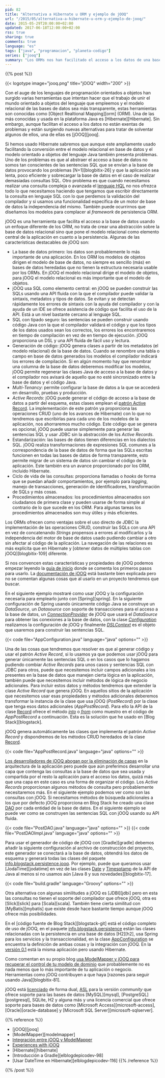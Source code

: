 ```yaml
---
pid: 82
title: "Alternativa a Hibernate u ORM y ejemplo de jOOQ"
url: "/2015/05/alternativa-a-hibernate-u-orm-y-ejemplo-de-jooq/"
date: 2015-05-29T20:00:00+02:00
updated: 2017-06-18T12:00:00+02:00
rss: true
sharing: true
comments: true
language: "es"
tags: ["java", "programacion", "planeta-codigo"]
series: ["jooq"]
summary: "Los ORMs nos han facilitado el acceso a los datos de una base de datos relacional. Han solucionado algunos problemas pero traído consigo otros nuevos como el problema N+1 o la pérdida de control del modelo relacional. jOOQ forma parte de una nueva generación de herramientas que puede sustituir o complementar a otras como Hibernate. Y después de haberlo usado considero que puede ser factible."
---
```


{{% post %}}

{{< logotype image="jooq.png" title="jOOQ" width="200" >}}

Con el auge de los lenguajes de programación orientados a objetos han surgido varias herramientas que intentan hacer que el trabajo de unir el mundo orientado a objetos del lenguaje que empleemos y el modelo relacional de las bases de datos sea más transparente, estas herramientas son conocidas como [Object Realtional Mapping][orm] (ORM). Una de las más conocidas y usada en la plataforma Java es [Hibernate][Hibernate]. Sin embargo, aunque facilitan el acceso a los datos no están exentas de problemas y están surgiendo nuevas alternativas para tratar de solventar algunos de ellos, una de ellas es [jOOQ][jooq].

Si hemos usado Hibernate sabremos que aunque este ampliamente usado facilitando la conversión entre el modelo relacional en base de datos y el modelo orientado a objetos del lenguaje Java también presenta problemas. Uno de los problemas es que al abstraer el acceso a base de datos no somos tan conscientes de las sentencias SQL que se envían a la base de datos provocando los problemas [N+1][blogbitix-26] y que la aplicación sea lenta, poco eficiente y sobrecargar la base de datos en el caso de realizar demasiadas consultas SQL. Otro problema es que cuando necesitamos realizar una consulta compleja o avanzada el [lenguaje HQL](https://docs.jboss.org/hibernate/orm/current/userguide/html_single/Hibernate_User_Guide.html#hql) no nos ofrezca todo lo que necesitamos haciendo que tengamos que escribir directamente la consulta en lenguaje SQL con lo que perdemos la validación del compilador y si usamos una funcionalidad específica de un motor de base de datos la independencia del mismo. También puede ocurrirnos que diseñamos los modelos para complacer al _framework_ de persistencia ORM.

jOOQ es una herramienta que facilita el acceso a la base de datos usando un enfoque diferente de los ORM, no trata de crear una abstracción sobre la base de datos relacional sino que pone el modelo relacional como elemento central de la aplicación en cuanto a la persistencia. Algunas de las características destacables de jOOQ son:

* La base de datos primero: los datos son probablemente lo más importante de una aplicación. En los ORM los modelos de objetos dirigen el modelo de base de datos, no siempre es sencillo (más) en bases de datos heredadas que no tienen la estructura necesaria usable por los ORMs. En jOOQ el modelo relacional dirige el modelo de objetos, para jOOQ el modelo relacional es más importante que el modelo de objetos.
* jOOQ usa SQL como elemento central: en jOOQ se pueden construir las SQLs usando una API fluida con la que el compilador puede validar la sintaxis, metadatos y tipos de datos. Se evitan y se detectan rápidamente los errores de sintaxis con la ayuda del compilador y con la ayuda de un IDE se ofrece asistencia de código que facilita el uso de la API. Está a un nivel bastante cercano al lenguaje SQL.
* SQL con tipado seguro: las sentencias se pueden construir usando código Java con la que el compilador validará el código y que los tipos de los datos usados sean los correctos, los errores los encontraremos en tiempo de compilación en vez de en tiempo de ejecución. jOOQ proporciona un DSL y una API fluida de fácil uso y lectura.
* Generación de código: jOOQ genera clases a partir de los metadatos (el modelo relacional) de la base de datos. Cuando se renombre una tabla o campo en base de datos generados los modelos el compilador indicará los errores de compilación. Si en algún momento hay que renombrar una columna de la base de datos deberemos modificar los modelos, jOOQ permite regenerar las clases Java de acceso a la base de datos y el compilador nos avisará de aquello que no esté sincronizado entre la base de datos y el código Java.
* _Multi-Tenancy_: permite configurar la base de datos a la que se accederá en desarrollo, pruebas y producción.
* _Active Records_: jOOQ puede generar el código de acceso a la base de datos a partir del esquema, estas clases emplean el [patrón Active Record](https://en.wikipedia.org/wiki/Active_record_pattern). La implementación de este patrón ya proporciona las operaciones CRUD (uno de los avances de Hibernate) con lo que no tendremos que escribirlas para cada uno de los modelos de la aplicación, nos ahorraremos mucho código. Este código que se genera es opcional, jOOQ puede usarse simplemente para generar las sentencias SQL y usar JDBC sin la abstracción de los _Active Records_.
* Estandarización: las bases de datos tienen diferencias en los dialectos SQL. jOOQ realiza transformaciones de expresiones SQL comunes a la correspondencia de la base de datos de forma que las SQLs escritas funcionen en todas las bases de datos de forma transparente, esto permite migrar de un sistema de datos sin cambiar el código de la aplicación. Este también era un avance proporcionado por los ORM, incluido Hibernate.
* Ciclo de vida de las consultas: proporciona llamadas o _hooks_ de forma que se puedan añadir comportamientos, por ejemplo para _logging_, manejo de transacciones, generación de identificadores, transformación de SQLs y más cosas.
* Procedimientos almacenados: los procedimientos almacenados son ciudadanos de primera clase y pueden usarse de forma simple al contrario de lo que sucede en los ORM. Para algunas tareas los procedimientos almacenados son muy útiles y más eficientes.

Los ORMs ofrecen como ventajas sobre el uso directo de JDBC la implementación de las operaciones CRUD, construir las SQLs con una API en vez de concatenando _Strings_ propensos a errores al modificarlos y la independencia del motor de base de datos usado pudiendo cambiar a otro sin afectar al código de la aplicación. La navegación de las relaciones es más explícita que en Hibernate y [obtener datos de múltiples tablas con jOOQ][blogbitix-109] diferente.

Si nos convencen estas características y propiedades de jOOQ podemos empezar leyendo la [guía de inicio](http://www.jooq.org/doc/3.6/manual/getting-started/tutorials/jooq-in-7-steps/) donde se comenta los primeros pasos para usarlo. La [documentación de jOOQ](http://www.jooq.org/doc/3.6/manual-single-page/) está bastante bien explicada pero no se comentan algunas cosas que al usarlo en un proyecto tendremos que buscar.

En el siguiente ejemplo mostraré como usar jOOQ y la configuración necesaria para emplearlo junto con [Spring][spring]. En la siguiente configuración de Spring usando únicamente código Java se construye un _DataSource_, un _Datasource_ con soporte de transacciones para el acceso a la base de datos, un [_ConnectionProvider_](http://www.jooq.org/javadoc/latest/org/jooq/ConnectionProvider.html) de jOOQ que usará el _DataSource_ para obtener las conexiones a la base de datos, con la clase [_Configuration_](http://www.jooq.org/javadoc/latest/org/jooq/Configuration.html) realizamos la configuración de jOOQ y finalmente [_DSLContext_](http://www.jooq.org/javadoc/latest/org/jooq/DSLContext.html) es el objeto que usaremos para construir las sentencias SQL.

{{< code file="AppConfiguration.java" language="java" options="" >}}

Una de las cosas que tendremos que resolver es que al generar código y usar el patrón _Active Record_, si lo usamos ya que podemos usar jOOQ para generar únicamente las sentencias SQL o en los casos que lo hagamos pudiendo combiar _Active Records_ para unos casos y sentencias SQL con JDBC para otros, puede que necesitemos incluir campos adicionales a los presentes en la base de datos que manejen cierta lógica en la aplicación, también puede que necesitemos incluir métodos de lógica de negocio adicionales. Para incluir estos datos y métodos tendremos que extender la clase _Active Record_ que genera jOOQ. En aquellos sitios de la aplicación que necesitemos usar esas propiedades y métodos adicionales deberemos transformar la instancia de la clase que usa jOOQ (_PostRecord_) por la clase que tenga esos datos adicionales (_AppPostRecord_). Para ello la API de la clase [Record](http://www.jooq.org/javadoc/3.6.x/org/jooq/Record.html) ofrece el método [_into_](http://www.jooq.org/javadoc/3.6.x/org/jooq/Record.html#into-java.lang.Class-) o [_from_](http://www.jooq.org/javadoc/3.6.x/org/jooq/Record.html#from-java.lang.Object-) como muestro en el código de _AppPostRecord_ a continuación. Esta es la solución que he usado en [Blog Stack][blogstack].

jOOQ genera automáticamente las clases que implementa el patrón _Active Record_ y dispondremos de los métodos CRUD heredados de la clase [Record](http://www.jooq.org/javadoc/3.6.x/org/jooq/Record.html).

{{< code file="AppPostRecord.java" language="java" options="" >}}

[Los desarrolladores de jOOQ abogan por la eliminación de capas](https://blog.jooq.org/2014/09/12/why-you-should-not-implement-layered-architecture/) en la arquitectura de la aplicación pero puede que aún preferimos desarrollar una capa que contenga las consultas a la base de datos que sea usada y compartida por el resto la aplicación para el acceso los datos, quizá más que una capa en este caso es una forma de organizar el código. Los _Active Records_ proporcionan algunos métodos de consulta pero probablemente necesitaremos más. En el siguiente ejemplo podemos ver como son las consultas con jOOQ. Si necesitamos métodos de búsqueda adicionales a los que por defecto jOOQ proporciona en Blog Stack he creado una clase [DAO](https://es.wikipedia.org/wiki/Data_Access_Object) por cada entidad de la base de datos. En el siguiente ejemplo se puede ver como se construyen las sentencias SQL con jOOQ usando su API fluida.

{{< code file="PostDAO.java" language="java" options="" >}}
{{< code file="PostDAOImpl.java" language="java" options="" >}}

Para usar el generador de código de jOOQ con [Gradle][gradle] debemos añadir la siguiente configuración al archivo de construcción del proyecto, este generador se conectará a la base de datos, obtendrá los datos de esquema y generará todas las clases del paquete [info.blogstack.persistence.jooq](https://github.com/picodotdev/blog-stack/tree/master/src/main/java/info/blogstack/persistence/jooq). Por ejemplo, puede que queramos usar [JodaTime][jodatime] en vez de las clases [Date](https://docs.oracle.com/javase/8/docs/api/java/util/Date.html) y [Timesptamp](https://docs.oracle.com/javase/8/docs/api/java/sql/Timestamp.html) de la API de Java al menos si no usamos aún [Java 8 y sus novedades][blogbitix-17].

{{< code file="build.gradle" language="Groovy" options="" >}}

Otra alternativa con algunas similitudes a jOOQ es [JDBI][jdbi] pero en esta las consultas no tienen el soporte del compilador que ofrece jOOQ, otra es [Slick][slick] para [Scala][scala]. También tiene cierta similitud con [MyBatis][mybatis] que existe desde hace bastante tiempo aunque jOOQ ofrece más posibilidades.

En el [código fuente de Blog Stack][blogstack-git] está el código completo de uso de jOOQ, en el paquete [info.blogstack.persistence](https://github.com/picodotdev/blog-stack/tree/master/src/main/java/info/blogstack/persistence) están las clases relacionadas con la persistencia en una base de datos [H2][h2], usa Spring para los servicios y la transaccionalidad, en la clase [AppConfiguration](https://github.com/picodotdev/blog-stack/blob/master/src/main/java/info/blogstack/services/spring/AppConfiguration.java) se encuentra la definición de ambas cosas y la integración con jOOQ. En  la [versión 0.1](https://github.com/picodotdev/blog-stack/releases/tag/0.1) está la misma aplicación pero usando Hibernate.

Como comentan en su propio blog [usa ModelMapper y jOOQ para recuperar el control de tu modelo de dominio](https://blog.jooq.org/2013/08/06/use-modelmapper-and-jooq-to-regain-control-of-your-domain-model/) que probablemente no es nada menos que lo más importante de tu aplicación o negocio. Herramientas como jOOQ contribuyen a que haya [razones para seguir usando Java][blogbitix-81].

jOOQ está [licenciado](http://www.jooq.org/legal/licensing) de forma dual, [ASL](http://www.apache.org/licenses/LICENSE-2.0) para la versión _community_ que ofrece soporte para las bases de datos [MySQL][mysql], [PostgreSQL][postgresql], SQLite, H2 y alguna más y una licencia comercial que ofrece soporte para bases de datos como [Microsoft Access][microsoft-access], [Oracle][oracle-database] y [Microsoft SQL Server][microsoft-sqlserver].

{{% reference %}}

* [jOOQ][jooq]
* [ModelMapper][modelmapper]
* [Integración entre jOOQ y ModelMapper](http://modelmapper.org/user-manual/jooq-integration/)
* [Experiences with jOOQ](http://teonos.com/blog/java/development/2014/11/10/experiences-with-jOOQ.html)
* [Hibernate][hibernate]
* [Introducción a Gradle][elblogdepicodev-98]
* [Usar DateTime en Hibernate][elblogdepicodev-116]
{{% /reference %}}

{{% /post %}}
